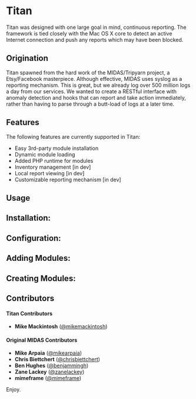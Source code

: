 Titan
=====

Titan was designed with one large goal in mind, continuous reporting. The framework is tied closely with the Mac OS X core to detect an active Internet connection and push any reports which may have been blocked. 

Origination
-----------
Titan spawned from the hard work of the MIDAS/Tripyarn project, a Etsy/Facebook masterpiece. Although effective, MIDAS uses syslog as a reporting mechanism. This is great, but we already log over 500 million logs a day from our services. We wanted to create a RESTful interface with anomaly detection and hooks that can report and take action immediately, rather than having to parse through a butt-load of logs at a later time.

Features
--------

The following features are currently supported in Titan:

  - Easy 3rd-party module installation
  - Dynamic module loading
  - Added PHP runtime for modules
  - Inventory management [in dev]
  - Local report viewing [in dev]
  - Customizable reporting mechanism [in dev]

Usage
-----

## Installation:

## Configuration:

## Adding Modules:

## Creating Modules:


Contributors
---------------------------

#### Titan Contributors

+ __Mike Mackintosh__ ([@mikemackintosh](https://twitter.com/mikemackintosh))

#### Original MIDAS Contributors

+ __Mike Arpaia__ ([@mikearpaia](https://twitter.com/mikearpaia))
+ __Chris Biettchert__ ([@chrisbiettchert](https://twitter.com/chrisbiettchert))
+ __Ben Hughes__ ([@benjammingh](https://twitter.com/benjammingh))
+ __Zane Lackey__ ([@zanelackey](https://twitter.com/zanelackey))
+ __mimeframe__ ([@mimeframe](https://twitter.com/mimeframe))

Enjoy.